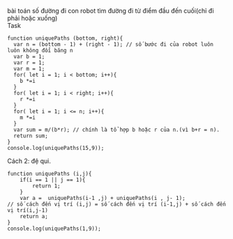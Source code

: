 bài toán số đường đi con robot tìm đường đi từ điểm đầu đến cuối(chỉ đi phải hoặc xuống)  
Task
```
function uniquePaths (bottom, right){
  var n = (bottom - 1) + (right - 1); // số bước đi của robot luôn luôn không đổi băng n
  var b = 1;
  var r = 1;
  var m = 1;
  for( let i = 1; i < bottom; i++){
    b *=i
  }
  for( let i = 1; i < right; i++){
    r *=i
  }
  for( let i = 1; i <= n; i++){
    m *=i
  }
  var sum = m/(b*r); // chính là tổ hợp b hoặc r của n.(vì b+r = n).
  return sum;
}
console.log(uniquePaths(15,9));
```
Cách 2: đệ qui.  
```
function uniquePaths (i,j){
    if(i == 1 || j == 1){
        return 1;
    }
    var a =  uniquePaths(i-1 ,j) + uniquePaths(i , j- 1); 
// số cách đến vị trí (i,j) = số cách đến vị trí (i-1,j) + số cách đến vị trí(i,j-1)
    return a;
}
console.log(uniquePaths(1,9));
```
